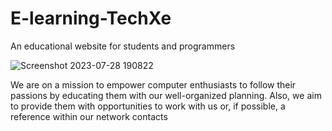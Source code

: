 # E-learning-TechXe
An educational website for students and programmers 

![Screenshot 2023-07-28 190822](https://github.com/kuljeet12/E-learning-TechXe/assets/77924934/5c023b72-a45c-4d6e-acc3-91045eafb69b)

We are on a mission to empower computer enthusiasts to follow their passions by educating them with our well-organized planning. Also, we aim to provide them with opportunities to work with us or, if possible, a reference within our network contacts
